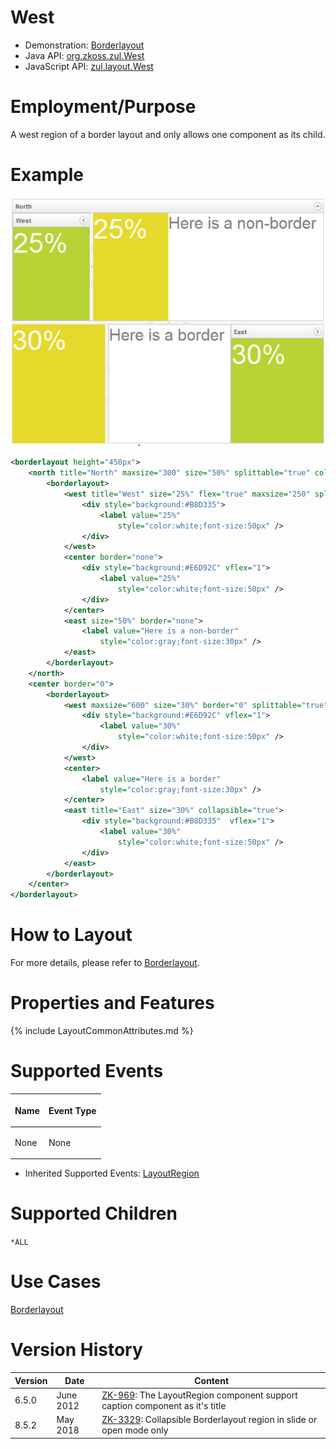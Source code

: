 

# West

- Demonstration:
  [Borderlayout](http://www.zkoss.org/zkdemo/layout/border_layout)
- Java API: [org.zkoss.zul.West](https://www.zkoss.org/javadoc/latest/zk/org/zkoss/zul/West.html)
- JavaScript API: [zul.layout.West](https://www.zkoss.org/javadoc/latest/jsdoc/classes/zul.layout.West.html)


# Employment/Purpose

A west region of a border layout and only allows one component as its
child.

# Example

![](/zk_component_ref/images/ZKCompRef_Borderlayout.jpg)

```xml
<borderlayout height="450px">
    <north title="North" maxsize="300" size="50%" splittable="true" collapsible="true">
        <borderlayout>
            <west title="West" size="25%" flex="true" maxsize="250" splittable="true" collapsible="true">
                <div style="background:#B8D335">
                    <label value="25%"
                        style="color:white;font-size:50px" />
                </div>
            </west>
            <center border="none">
                <div style="background:#E6D92C" vflex="1">
                    <label value="25%"
                        style="color:white;font-size:50px" />
                </div>
            </center>
            <east size="50%" border="none">
                <label value="Here is a non-border"
                    style="color:gray;font-size:30px" />
            </east>
        </borderlayout>
    </north>
    <center border="0">
        <borderlayout>
            <west maxsize="600" size="30%" border="0" splittable="true">
                <div style="background:#E6D92C" vflex="1">
                    <label value="30%"
                        style="color:white;font-size:50px" />
                </div>
            </west>
            <center>
                <label value="Here is a border"
                    style="color:gray;font-size:30px" />
            </center>
            <east title="East" size="30%" collapsible="true">
                <div style="background:#B8D335"  vflex="1">
                    <label value="30%"
                        style="color:white;font-size:50px" />
                </div>
            </east>
        </borderlayout>
    </center>
</borderlayout>
```

# How to Layout

For more details, please refer to
[Borderlayout]({{site.baseurl}}/zk_component_ref/borderlayout#How_to_Layout).

# Properties and Features

{% include LayoutCommonAttributes.md %}

# Supported Events

<table>
<thead>
<tr class="header">
<th><center>
<p>Name</p>
</center></th>
<th><center>
<p>Event Type</p>
</center></th>
</tr>
</thead>
<tbody>
<tr class="odd">
<td><p>None</p></td>
<td><p>None</p></td>
</tr>
</tbody>
</table>

- Inherited Supported Events: [ LayoutRegion]({{site.baseurl}}/zk_component_ref/base_components/layoutregion#Supported_Events)

# Supported Children

`*ALL`

# Use Cases

[Borderlayout]({{site.baseurl}}/zk_component_ref/borderlayout#Use_Cases)

# Version History



| Version | Date      | Content                                                                                                              |
|---------|-----------|----------------------------------------------------------------------------------------------------------------------|
| 6.5.0   | June 2012 | [ZK-969](http://tracker.zkoss.org/browse/ZK-969): The LayoutRegion component support caption component as it's title |
| 8.5.2   | May 2018  | [ZK-3329](http://tracker.zkoss.org/browse/ZK-3329): Collapsible Borderlayout region in slide or open mode only       |


